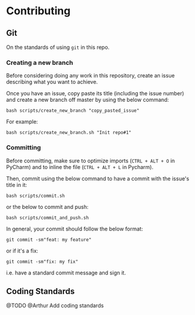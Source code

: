 # Contributing

## Git
On the standards of using `git` in this repo.

### Creating a new branch
Before considering doing any work in this repository, create an issue describing what you want to achieve.

Once you have an issue, copy paste its title (including the issue number) and create a new branch off master by using the below command:

```
bash scripts/create_new_branch "copy_pasted_issue"
```

For example:
```
bash scripts/create_new_branch.sh "Init repo#1"
```

### Committing
Before committing, make sure to optimize imports (`CTRL + ALT + O` in PyCharm) and to inline the file (`CTRL + ALT + L` in Pycharm).

Then, commit using the below command to have a commit with the issue's title in it:
```
bash scripts/commit.sh
```
or the below to commit and push:
```
bash scripts/commit_and_push.sh
```

In general, your commit should follow the below format:
```
git commit -sm"feat: my feature"
```
or if it's a fix:
```
git commit -sm"fix: my fix"
```
i.e. have a standard commit message and sign it.

## Coding Standards
@TODO @Arthur Add coding standards